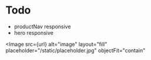 # Todo 
- productNav responsive 
- hero responsive

<Image
    src={url}
    alt="image"
    layout="fill"
    placeholder="/static/placeholder.jpg"
    objectFit="contain"